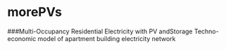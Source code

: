 # morePVs
###Multi-Occupancy Residential Electricity with PV andStorage
Techno-economic model of apartment building electricity network
